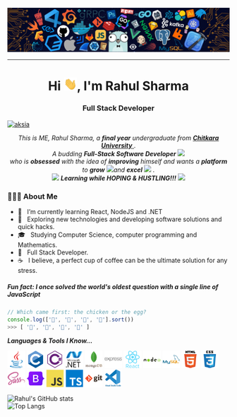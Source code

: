 <p align="center">
  <img src="https://raw.githubusercontent.com/KevinPatel04/KevinPatel04/master/header.png">
 </p>
<hr>
<h1 align="center">Hi <img src="https://raw.githubusercontent.com/ABSphreak/ABSphreak/master/gifs/Hi.gif" width="30px">, I'm Rahul Sharma</h1>
<h3 align="center">Full Stack Developer</h3>
<a href="https://www.linkedin.com/in/rahul27k8/" target="blank"><img align="center" src="https://cdn.jsdelivr.net/npm/simple-icons@3.0.1/icons/linkedin.svg" alt="aksia" height="30" width="40" /></a>
<!-- <a href="https://leetcode.com/Akash_Chowrasia/" target="blank"><img align="center" src="https://cdn.jsdelivr.net/npm/simple-icons@3.0.1/icons/leetcode.svg" alt="akash_chowrasia" height="30" width="40" /></a> -->
<p align="center">
  <em>
    This is ME, Rahul Sharma, a <b>final year</b> undergraduate from <a href="https://www.chitkara.edu.in/"> <b>Chitkara University</b> </a>. <br>
    A budding <b>Full-Stack Software Developer</b> <img src="https://github.com/TheDudeThatCode/TheDudeThatCode/blob/master/Assets/Developer.gif" width="30px"><!-- and a <b>Competitive Programming Enthusiast</b>&nbsp;<img src="https://github.com/TheDudeThatCode/TheDudeThatCode/blob/master/Assets/Designer.gif" width="36px">&nbsp,--><br>who is <b>obsessed</b>
    with the idea of <b>improving</b> himself and wants a <b>platform</b> to 
    <b>grow</b> <img src="https://github.com/TheDudeThatCode/TheDudeThatCode/blob/master/Assets/Rocket.gif" width="18px">and 
    <b>excel</b> <img src="https://github.com/TheDudeThatCode/TheDudeThatCode/blob/master/Assets/Medal.gif" width="20px">&nbsp.
  </em> 
  <br>
  <img src="https://media.giphy.com/media/VgCDAzcKvsR6OM0uWg/giphy.gif" width="50" /> <b><i>Learning while HOPING & HUSTLING!!!</i></b> <img src="https://media.giphy.com/media/7j2hfyeVcDtf2/giphy.gif" width="50" />
</p>

<h3> 👨🏻‍💻 About Me </h3>

- 🔭 &nbsp; I’m currently learning React, NodeJS and .NET
- 🤔 &nbsp; Exploring new technologies and developing software solutions and quick hacks.
- 🎓 &nbsp; Studying Computer Science, computer programming and Mathematics.
- 💼 &nbsp; Full Stack Developer.
- ☕ &nbsp; I believe, a perfect cup of coffee can be the ultimate solution for any stress. 

##### Fun fact: I once solved the world's oldest question with a single line of JavaScript
<!-- wi*quL3fcV -->

```javascript
// Which came first: the chicken or the egg?
console.log(['🥚', '🐣', '🐥', '🐔'].sort())
>>> [ '🐔', '🐣', '🐥', '🥚' ]
```

***Languages & Tools I Know...***
<p align="left">
  <code><img height="40" src="https://raw.githubusercontent.com/devicons/devicon/master/icons/java/java-original.svg"></code>
  <code><img height="40" src="https://raw.githubusercontent.com/devicons/devicon/master/icons/c/c-original.svg"></code>
  <code><img height="40" src="https://raw.githubusercontent.com/devicons/devicon/master/icons/csharp/csharp-line.svg"></code>
  <code><img height="40" src="https://raw.githubusercontent.com/devicons/devicon/master/icons/dot-net/dot-net-original-wordmark.svg"></code>
  <code><img height="40" src="https://raw.githubusercontent.com/devicons/devicon/master/icons/mongodb/mongodb-original-wordmark.svg"></code>
  <code><img height="40" src="https://raw.githubusercontent.com/devicons/devicon/master/icons/express/express-original-wordmark.svg"></code>
  <code><img height="40" src="https://raw.githubusercontent.com/devicons/devicon/master/icons/react/react-original-wordmark.svg"></code>
  <code><img height="40" src="https://raw.githubusercontent.com/devicons/devicon/master/icons/nodejs/nodejs-original-wordmark.svg"></code>
  <code><img height="40" src="https://raw.githubusercontent.com/devicons/devicon/master/icons/mysql/mysql-original-wordmark.svg"></code>
  <code><img height="40" src="https://raw.githubusercontent.com/devicons/devicon/master/icons/html5/html5-original-wordmark.svg"></code>
  <code><img height="40" src="https://raw.githubusercontent.com/devicons/devicon/master/icons/css3/css3-original-wordmark.svg"></code>
  <code><img height="40" src="https://raw.githubusercontent.com/devicons/devicon/master/icons/sass/sass-original.svg"></code>
  <code><img height="40" src="https://raw.githubusercontent.com/devicons/devicon/master/icons/bootstrap/bootstrap-original.svg"></code>
  <code><img height="40" src="https://raw.githubusercontent.com/devicons/devicon/master/icons/javascript/javascript-original.svg"></code>
  <code><img height="40" src="https://raw.githubusercontent.com/devicons/devicon/master/icons/typescript/typescript-original.svg"></code>
  <code><img height="40" src="https://raw.githubusercontent.com/devicons/devicon/master/icons/git/git-original-wordmark.svg"></code>
  <code><img height="40" src="https://raw.githubusercontent.com/devicons/devicon/master/icons/vscode/vscode-original-wordmark.svg"></code>
</p>

![Rahul's GitHub stats](https://github-readme-stats.vercel.app/api?username=rahul27k8&theme=gotham&show_icons=true)
<br>
![Top Langs](https://github-readme-stats.vercel.app/api/top-langs/?username=rahul27k8&layout=compact&theme=gotham&show_icons=true)
<!--
**rahul27k8/rahul27k8** is a ✨ _special_ ✨ repository because its `README.md` (this file) appears on your GitHub profile.

Here are some ideas to get you started:

- 🔭 I’m currently working on ...
- 🌱 I’m currently learning ...
- 👯 I’m looking to collaborate on ...
- 🤔 I’m looking for help with ...
- 💬 Ask me about ...
- 📫 How to reach me: ...
- 😄 Pronouns: ...
- ⚡ Fun fact: ...
-->
